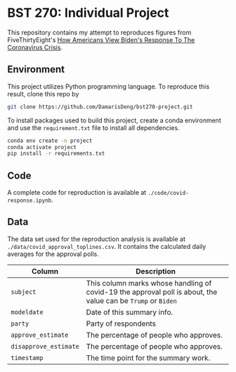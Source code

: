 # BST 270: Individual Project
This repository contains my attempt to reproduces figures from FiveThirtyEight's [How Americans View Biden's Response To The Coronavirus Crisis](https://projects.fivethirtyeight.com/coronavirus-polls/).

## Environment

This project utilizes Python programming language. To reproduce this result, clone this repo by
```bash
git clone https://github.com/DamarisDeng/bst270-project.git
```
To install packages used to build this project, create a conda environment and use the `requirement.txt` file to install all dependencies.

```bash
conda env create -n project
conda activate project
pip install -r requirements.txt
```
## Code

A complete code for reproduction is available at `./code/covid-response.ipynb`. 

## Data

The data set used for the reproduction analysis is available at `./data/covid_approval_toplines.csv`. It contains the calculated daily averages for the approval polls.

Column | Description
---------|-------------
`subject`| This column marks whose handling of covid-19 the approval poll is about, the value can be `Trump` or `Biden`
`modeldate` | Date of this summary info.
`party`| Party of respondents
`approve_estimate` | The percentage of people who approves.
`disapprove_estimate` | The percentage of people who approves.
`timestamp` | The time point for the summary work.